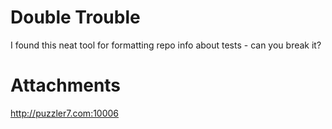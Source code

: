 # Double Trouble

I found this neat tool for formatting repo info about tests - can you break it?

# Attachments

http://puzzler7.com:10006